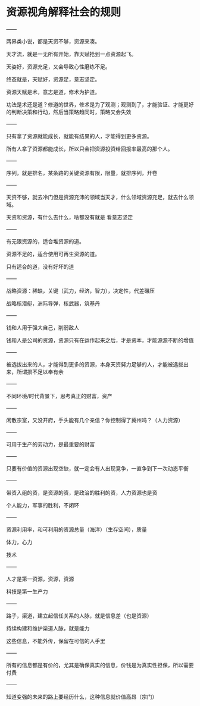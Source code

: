 # 资源视角解释社会的规则

——

两界类小说，都是天资不够，资源来凑。

天才流，就是一无所有开始，靠天赋抢到一点资源起飞。

天姿好，资源充足，又会导致心性磨练不足。

终态就是，天赋好，资源足，意志坚定。

资源天赋是术，意志是道，修术为护道。

功法是术还是道？修道的世界，修术是为了观测；观测到了，才能验证、才能更好的判断决策和行动，然后当策略趋同时，策略又会失效

——

只有拿了资源就能成长，就能有结果的人，才能得到更多资源。

所有人拿了资源都能成长，所以只会把资源投资给回报率最高的那个人。

——

序列，就是排名，某条路的关键资源有限，限量，就排序列，开卷

——

天资不够，就去冷门但是资源充沛的领域当天才，什么领域资源充足，就去什么领域。

天资和资源，有什么去什么，啥都没有就是 看意志坚定

——

有无限资源的，适合堆资源的道。

资源不足的，适合使用可再生资源的道。

只有适合的道，没有好坏的道

——

战略资源：稀缺，关键（武力，经济，智力），决定性，代差碾压

战略核潜艇，洲际导弹，核武器，筑基丹

——

钱和人用于强大自己，削弱敌人

钱和人是公司的资源，资源只有在运作起来之后，才是资本，才能源源不断的增值

——

被选拔出来的人，才能得到更多的资源，本身天资努力足够的人，才能被选拔出来，所谓损不足以奉有余

——

不同环境/时代背景下，思考真正的财富，资产

——

闲散宗室，又没开府，手头能有几个亲信？你控制得了冀州吗？（人力资源）

——

可用于生产的劳动力，是最重要的财富

——

只要有价值的资源出现空缺，就一定会有人出现竞争，一直争到下一次动态平衡

——

带资入组的资，是资源的资，是政治的胜利的资，人力资源也是资

个人能力，军事的胜利，不闭环

——

资源利用率，和可利用的资源总量（海洋）（生存空间），质量

体力，心力

技术

——

人才是第一资源，资源，资源

科技是第一生产力

——

路子，渠道，建立起信任关系的人脉，就是信息差（也是资源）

持续构建和维护渠道人脉，就是能力

这些信息，不能外传，保留在可信的人手里

——

所有的信息都是有价的，尤其是确保真实的信息，价钱是为真实性担保，所以需要付费

——

知道变强的未来的路上要经历什么，这种信息就价值高昂（宗门）
